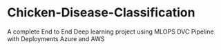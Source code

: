 # Chicken-Disease-Classification
A complete End to End Deep learning project using MLOPS DVC Pipeline with Deployments Azure and AWS
